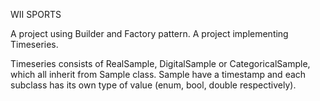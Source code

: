 WII SPORTS

A project using Builder and Factory pattern.
A project implementing Timeseries.

Timeseries consists of RealSample, DigitalSample or CategoricalSample, which all inherit from Sample class.
Sample have a timestamp and each subclass has its own type of value (enum, bool, double respectively).
